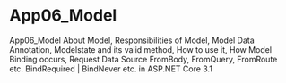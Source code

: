 # App06_Model
App06_Model  About Model, Responsibilities of Model, Model Data Annotation, Modelstate and its valid method, How to use it, How Model Binding occurs, Request Data Source FromBody, FromQuery, FromRoute etc. BindRequired | BindNever etc. in ASP.NET Core 3.1
